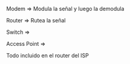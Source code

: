 Modem => Modula la señal y luego la demodula

Router => Rutea la señal

Switch => 

Access Point => 

Todo incluido en el router del ISP
